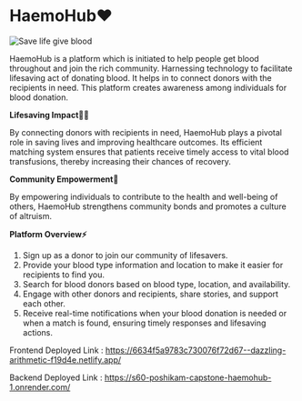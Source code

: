 # HaemoHub❤️

![Save life give blood](https://www.careinsurance.com/upload_master/media/posts/June2020/IQKrrYI3nqo0i9PNqO7W.jpg)

HaemoHub is a platform which is initiated to help people get blood throughout and join the rich community. Harnessing technology to facilitate lifesaving act of donating blood. It
helps in to connect donors with the recipients in need. This platform creates awareness among individuals for blood donation.

**Lifesaving Impact🧚🏻** 

By connecting donors with recipients in need, HaemoHub plays a pivotal role in saving lives and improving healthcare outcomes. Its efficient matching system ensures that patients receive timely access to vital blood transfusions, thereby increasing their chances of recovery.

**Community Empowerment🤝** 

By empowering individuals to contribute to the health and well-being of others, HaemoHub strengthens community bonds and promotes a culture of altruism.

**Platform Overview⚡️**

1. Sign up as a donor to join our community of lifesavers.
2. Provide your blood type information and location to make it easier for recipients to find you.
3. Search for blood donors based on blood type, location, and availability.
4. Engage with other donors and recipients, share stories, and support each other.
5. Receive real-time notifications when your blood donation is needed or when a match is found, ensuring timely responses and lifesaving actions.

Frontend Deployed Link : https://6634f5a9783c730076f72d67--dazzling-arithmetic-f19d4e.netlify.app/

Backend Deployed Link : https://s60-poshikam-capstone-haemohub-1.onrender.com/